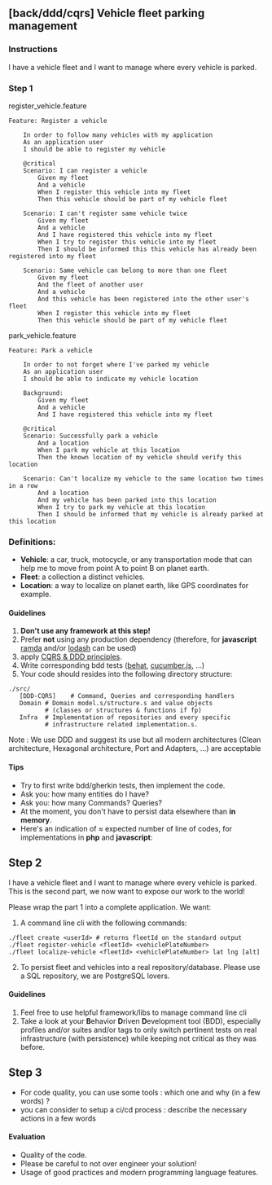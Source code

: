 ## [back/ddd/cqrs] Vehicle fleet parking management

### Instructions

I have a vehicle fleet and I want to manage where every vehicle is parked.

### Step 1

register_vehicle.feature

```feature
Feature: Register a vehicle

    In order to follow many vehicles with my application
    As an application user
    I should be able to register my vehicle

    @critical
    Scenario: I can register a vehicle
        Given my fleet
        And a vehicle
        When I register this vehicle into my fleet
        Then this vehicle should be part of my vehicle fleet

    Scenario: I can't register same vehicle twice
        Given my fleet
        And a vehicle
        And I have registered this vehicle into my fleet
        When I try to register this vehicle into my fleet
        Then I should be informed this this vehicle has already been registered into my fleet

    Scenario: Same vehicle can belong to more than one fleet
        Given my fleet
        And the fleet of another user
        And a vehicle
        And this vehicle has been registered into the other user's fleet
        When I register this vehicle into my fleet
        Then this vehicle should be part of my vehicle fleet
```

park_vehicle.feature

```feature
Feature: Park a vehicle

    In order to not forget where I've parked my vehicle
    As an application user
    I should be able to indicate my vehicle location

    Background:
        Given my fleet
        And a vehicle
        And I have registered this vehicle into my fleet

    @critical
    Scenario: Successfully park a vehicle
        And a location
        When I park my vehicle at this location
        Then the known location of my vehicle should verify this location

    Scenario: Can't localize my vehicle to the same location two times in a row
        And a location
        And my vehicle has been parked into this location
        When I try to park my vehicle at this location
        Then I should be informed that my vehicle is already parked at this location
```

### Definitions:

- **Vehicle**: a car, truck, motocycle, or any transportation mode that can help
  me to move from point A to point B on planet earth.
- **Fleet**: a collection a distinct vehicles.
- **Location**: a way to localize on planet earth, like GPS coordinates
  for example.

#### Guidelines

1. **Don't use any framework at this step!**
2. Prefer **not** using any production dependency
   (therefore, for **javascript**
   [ramda](https://www.npmjs.com/package/ramda) and/or
   [lodash](https://www.npmjs.com/package/lodash) can be used)
3. apply [CQRS & DDD principles](https://martinfowler.com/tags/domain%20driven%20design.html).
4. Write corresponding bdd tests ([behat](https://behat.org/en/latest/),
   [cucumber.js](https://cucumber.io/docs/installation/javascript/), ...)
5. Your code should resides into the following directory structure:

```shell
./src/
   [DDD-CQRS]    # Command, Queries and corresponding handlers
   Domain # Domain model.s/structure.s and value objects
          # (classes or structures & functions if fp)
   Infra  # Implementation of repositories and every specific
          # infrastructure related implementation.s.
```

Note : We use DDD and suggest its use but all modern architectures (Clean architecture, Hexagonal architecture, Port and Adapters, ...) are acceptable


#### Tips

- Try to first write bdd/gherkin tests, then implement the code.
- Ask you: how many entities do I have?
- Ask you: how many Commands? Queries?
- At the moment, you don't have to persist data elsewhere than **in memory**.
- Here's an indication of ≈ expected number of line of codes, for implementations
  in **php** and **javascript**:

## Step 2

I have a vehicle fleet and I want to manage where every vehicle is parked.
This is the second part, we now want to expose our work to the world!

Please wrap the part 1 into a complete application. We want:

1. A command line cli with the following commands:

```shell
./fleet create <userId> # returns fleetId on the standard output
./fleet register-vehicle <fleetId> <vehiclePlateNumber>
./fleet localize-vehicle <fleetId> <vehiclePlateNumber> lat lng [alt]
```

2. To persist fleet and vehicles into a real repository/database. Please use a SQL repository, we are PostgreSQL lovers.

#### Guidelines

1. Feel free to use helpful framework/libs to manage command line cli
2. Take a look at your **B**ehavior **D**riven **D**evelopment tool (BDD),
   especially profiles and/or suites and/or tags to only switch pertinent tests
   on real infrastructure (with persistence) while keeping not critical
   as they was before.

## Step 3

- For code quality, you can use some tools : which one and why (in a few words) ?
- you can consider to setup a ci/cd process : describe the necessary actions in a few words


#### Evaluation

- Quality of the code.
- Please be careful to not over engineer your solution!
- Usage of good practices and modern programming language features.
